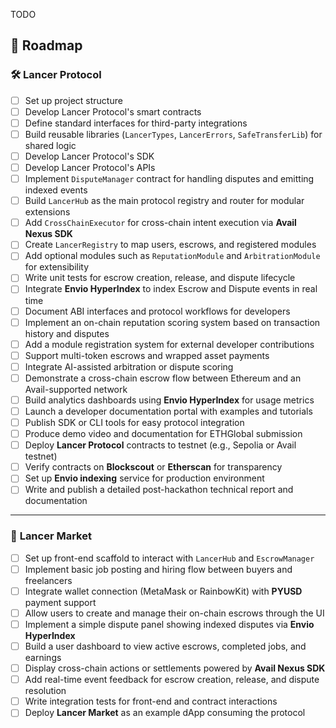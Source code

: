 TODO


## 🧱 Roadmap

### 🛠️ **Lancer Protocol**

- [ ] Set up project structure
- [ ] Develop Lancer Protocol's smart contracts 
- [ ] Define standard interfaces for third-party integrations  
- [ ] Build reusable libraries (`LancerTypes`, `LancerErrors`, `SafeTransferLib`) for shared logic 
- [ ] Develop Lancer Protocol's SDK 
- [ ] Develop Lancer Protocol's APIs
- [ ] Implement `DisputeManager` contract for handling disputes and emitting indexed events  
- [ ] Build `LancerHub` as the main protocol registry and router for modular extensions  
- [ ] Add `CrossChainExecutor` for cross-chain intent execution via **Avail Nexus SDK**  
- [ ] Create `LancerRegistry` to map users, escrows, and registered modules   
- [ ] Add optional modules such as `ReputationModule` and `ArbitrationModule` for extensibility  
- [ ] Write unit tests for escrow creation, release, and dispute lifecycle  
- [ ] Integrate **Envio HyperIndex** to index Escrow and Dispute events in real time  
- [ ] Document ABI interfaces and protocol workflows for developers  
- [ ] Implement an on-chain reputation scoring system based on transaction history and disputes  
- [ ] Add a module registration system for external developer contributions  
- [ ] Support multi-token escrows and wrapped asset payments  
- [ ] Integrate AI-assisted arbitration or dispute scoring  
- [ ] Demonstrate a cross-chain escrow flow between Ethereum and an Avail-supported network  
- [ ] Build analytics dashboards using **Envio HyperIndex** for usage metrics  
- [ ] Launch a developer documentation portal with examples and tutorials  
- [ ] Publish SDK or CLI tools for easy protocol integration  
- [ ] Produce demo video and documentation for ETHGlobal submission 
- [ ] Deploy **Lancer Protocol** contracts to testnet (e.g., Sepolia or Avail testnet)  
- [ ] Verify contracts on **Blockscout** or **Etherscan** for transparency  
- [ ] Set up **Envio indexing** service for production environment  
- [ ] Write and publish a detailed post-hackathon technical report and documentation 
---

### 🛒 **Lancer Market**

- [ ] Set up front-end scaffold to interact with `LancerHub` and `EscrowManager`  
- [ ] Implement basic job posting and hiring flow between buyers and freelancers  
- [ ] Integrate wallet connection (MetaMask or RainbowKit) with **PYUSD** payment support  
- [ ] Allow users to create and manage their on-chain escrows through the UI  
- [ ] Implement a simple dispute panel showing indexed disputes via **Envio HyperIndex**  
- [ ] Build a user dashboard to view active escrows, completed jobs, and earnings  
- [ ] Display cross-chain actions or settlements powered by **Avail Nexus SDK**  
- [ ] Add real-time event feedback for escrow creation, release, and dispute resolution  
- [ ] Write integration tests for front-end and contract interactions  
- [ ] Deploy **Lancer Market** as an example dApp consuming the protocol  
